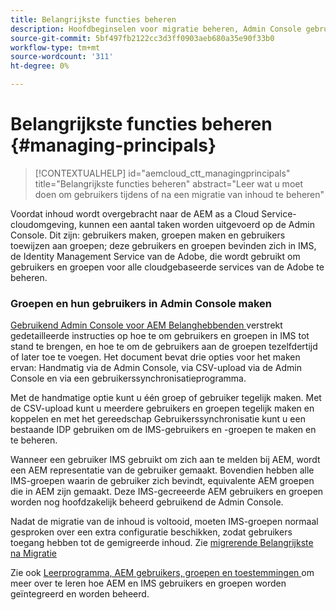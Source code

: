 ```yaml
---
title: Belangrijkste functies beheren
description: Hoofdbeginselen voor migratie beheren, Admin Console gebruiken
source-git-commit: 5bf497fb2122cc3d3ff0903aeb680a35e90f33b0
workflow-type: tm+mt
source-wordcount: '311'
ht-degree: 0%

---
```



# Belangrijkste functies beheren {#managing-principals}

>[!CONTEXTUALHELP]
>id="aemcloud_ctt_managingprincipals"
>title="Belangrijkste functies beheren"
>abstract="Leer wat u moet doen om gebruikers tijdens of na een migratie van inhoud te beheren"

Voordat inhoud wordt overgebracht naar de AEM as a Cloud Service-cloudomgeving, kunnen een aantal taken worden uitgevoerd op de Admin Console.  Dit zijn: gebruikers maken, groepen maken en gebruikers toewijzen aan groepen; deze gebruikers en groepen bevinden zich in IMS, de Identity Management Service van de Adobe, die wordt gebruikt om gebruikers en groepen voor alle cloudgebaseerde services van de Adobe te beheren.

### Groepen en hun gebruikers in Admin Console maken

[ Gebruikend Admin Console voor AEM Belanghebbenden ](https://experienceleague.adobe.com/en/docs/experience-manager-cloud-service/content/security/ims-support#how-to-set-up) verstrekt gedetailleerde instructies op hoe te om gebruikers en groepen in IMS tot stand te brengen, en hoe te om de gebruikers aan de groepen tezelfdertijd of later toe te voegen.  Het document bevat drie opties voor het maken ervan: Handmatig via de Admin Console, via CSV-upload via de Admin Console en via een gebruikerssynchronisatieprogramma.

Met de handmatige optie kunt u één groep of gebruiker tegelijk maken. Met de CSV-upload kunt u meerdere gebruikers en groepen tegelijk maken en koppelen en met het gereedschap Gebruikerssynchronisatie kunt u een bestaande IDP gebruiken om de IMS-gebruikers en -groepen te maken en te beheren.

Wanneer een gebruiker IMS gebruikt om zich aan te melden bij AEM, wordt een AEM representatie van de gebruiker gemaakt.  Bovendien hebben alle IMS-groepen waarin de gebruiker zich bevindt, equivalente AEM groepen die in AEM zijn gemaakt.  Deze IMS-gecreeerde AEM gebruikers en groepen worden nog hoofdzakelijk beheerd gebruikend de Admin Console.

Nadat de migratie van de inhoud is voltooid, moeten IMS-groepen normaal gesproken over een extra configuratie beschikken, zodat gebruikers toegang hebben tot de gemigreerde inhoud.  Zie [ migrerende Belangrijkste na Migratie ](/help/journey-migration/managing-principals-after-migration.md)

Zie ook [ Leerprogramma, AEM gebruikers, groepen en toestemmingen ](https://experienceleague.adobe.com/en/docs/experience-manager-learn/cloud-service/accessing/aem-users-groups-and-permissions) om meer over te leren hoe AEM en IMS gebruikers en groepen worden geïntegreerd en worden beheerd.